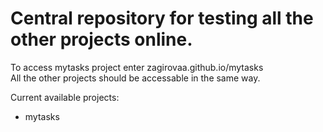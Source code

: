 # Central repository for testing all the other projects online.

To access mytasks project enter zagirovaa.github.io/mytasks  
All the other projects should be accessable in the same way.

Current available projects:
- mytasks
